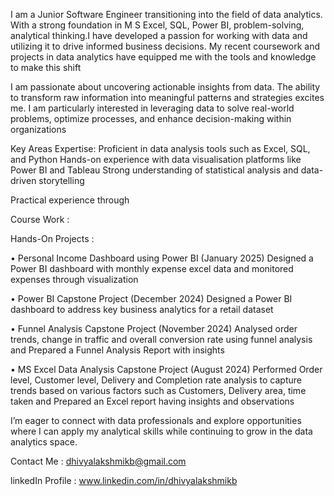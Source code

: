 I am a Junior Software Engineer transitioning into the field of data analytics. With a strong foundation in M S Excel, SQL, Power BI, problem-solving, analytical thinking.I have developed a passion for working with data and utilizing it to drive informed business decisions. My recent coursework and projects in data analytics have equipped me with the tools and knowledge to make this shift

I am passionate about uncovering actionable insights from data. The ability to transform raw information into meaningful patterns and strategies excites me. I am particularly interested in leveraging data to solve real-world problems, optimize processes, and enhance decision-making within organizations

Key Areas Expertise:
Proficient in data analysis tools such as Excel, SQL, and Python
Hands-on experience with data visualisation platforms like Power BI and Tableau Strong understanding of statistical analysis and data-driven storytelling

Practical experience through 

Course Work :

Hands-On Projects : 

• Personal Income Dashboard using Power BI (January 2025)
Designed a Power BI dashboard with monthly expense excel data and monitored expenses through visualization

• Power BI Capstone Project (December 2024)
Designed a Power BI dashboard to address key business analytics for a retail dataset

• Funnel Analysis Capstone Project (November 2024)
Analysed order trends, change in traffic and overall conversion rate using funnel analysis and Prepared a Funnel Analysis Report with insights 

• MS Excel Data Analysis Capstone Project (August 2024)
Performed Order level, Customer level, Delivery and Completion rate analysis to capture trends based on various factors such as Customers, Delivery area, time taken and Prepared an Excel report having insights and observations 

I’m eager to connect with data professionals and explore opportunities where I can apply my analytical skills while continuing to grow in the data analytics space.

Contact Me : dhivyalakshmikb@gmail.com

linkedIn Profile : www.linkedin.com/in/dhivyalakshmikb
